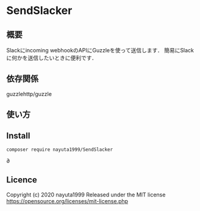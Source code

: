 SendSlacker
====

## 概要
Slackにincoming webhookのAPIにGuzzleを使って送信します．
簡易にSlackに何かを送信したいときに便利です．

## 依存関係

guzzlehttp/guzzle
## 使い方

## Install
```
composer require nayuta1999/SendSlacker
```
∂
## Licence

Copyright (c) 2020 nayuta1999
Released under the MIT license
https://opensource.org/licenses/mit-license.php